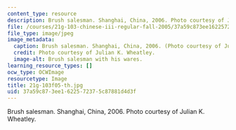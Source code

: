```yaml
---
content_type: resource
description: Brush salesman. Shanghai, China, 2006. Photo courtesy of Julian K. Wheatley.
file: /courses/21g-103-chinese-iii-regular-fall-2005/37a59c873ee1622572375c87881d4d3f_21g-103f05-th.jpg
file_type: image/jpeg
image_metadata:
  caption: Brush salesman. Shanghai, China, 2006. (Photo courtesy of Julian K. Wheatley.)
  credit: Photo courtesy of Julian K. Wheatley.
  image-alt: Brush salesman with his wares.
learning_resource_types: []
ocw_type: OCWImage
resourcetype: Image
title: 21g-103f05-th.jpg
uid: 37a59c87-3ee1-6225-7237-5c87881d4d3f
---
```

Brush salesman. Shanghai, China, 2006. Photo courtesy of Julian K. Wheatley.

